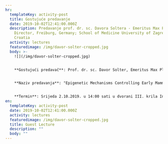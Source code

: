 ```yaml
---
hr:
  templateKey: activity-post
  title: Gostujuće predavanje
  date: 2019-10-02T12:41:00.000Z
  description: Predavanje prof. dr. sc. Davora Soltera - Emeritus Max Planck
    Director, Freiburg, Germany; School of Medicine University of Zagreb,
    Croatia
  activity: lectures
  featuredimage: /img/davor-solter-cropped.jpg
  body: >-
    ![](/img/davor-solter-cropped.jpg)


    **Gostujući predavač**: Prof. dr. sc. Davor Solter, Emeritus Max Planck Director, Freiburg, Germany; School of Medicine University of Zagreb, Croatia


    **Naziv predavanja**: "Epigenetic Mechanisms Controlling Early Mammalian Development"


    **Termin**: Srijeda 2.10.2019. u 14:00 sati u dvorani III. krila Instituta Ruđer Bošković
en:
  templateKey: activity-post
  date: 2019-10-02T12:41:00.000Z
  activity: lectures
  featuredimage: /img/davor-solter-cropped.jpg
  title: Guest Lecture
  description: ""
  body: ""
---
```

